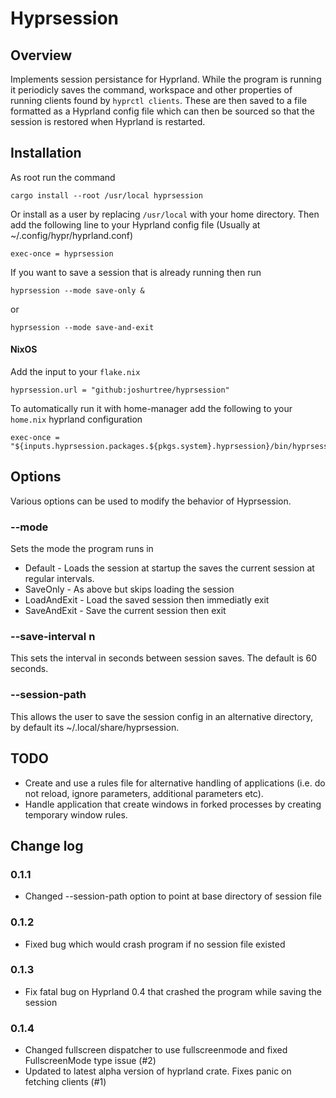 # Hyprsession
## Overview
Implements session persistance for Hyprland. While the program is running it periodicly saves the command, workspace and other properties of running clients found by `hyprctl clients`. These are then saved to a file formatted as a Hyprland config file which can then be sourced so that the session is restored when Hyprland is restarted.

## Installation
As root run the command 
```
cargo install --root /usr/local hyprsession
``` 
Or install as a user by replacing `/usr/local` with your home directory. Then add the following line to your Hyprland config file (Usually at ~/.config/hypr/hyprland.conf)
```
exec-once = hyprsession
```
If you want to save a session that is already running then run
```
hyprsession --mode save-only &
```
or
```
hyprsession --mode save-and-exit
```

#### NixOS
Add the input to your `flake.nix`
```
hyprsession.url = "github:joshurtree/hyprsession"
```
To automatically run it with home-manager add the following to your `home.nix` hyprland configuration
```
exec-once = "${inputs.hyprsession.packages.${pkgs.system}.hyprsession}/bin/hyprsession"
```

## Options
Various options can be used to modify the behavior of Hyprsession.

### --mode <mode>
Sets the mode the program runs in 
* Default - Loads the session at startup the saves the current session at regular intervals.
* SaveOnly - As above but skips loading the session
* LoadAndExit - Load the saved session then immediatly exit
* SaveAndExit - Save the current session then exit

### --save-interval n
This sets the interval in seconds between session saves. The default is 60 seconds.

### --session-path
This allows the user to save the session config in an alternative directory, by default its ~/.local/share/hyprsession. 

## TODO
* Create and use a rules file for alternative handling of applications (i.e. do not reload, ignore parameters, additional parameters etc).
* Handle application that create windows in forked processes by creating temporary window rules.

## Change log
### 0.1.1
* Changed --session-path option to point at base directory of session file
### 0.1.2
* Fixed bug which would crash program if no session file existed
### 0.1.3
* Fix fatal bug on Hyprland 0.4 that crashed the program while saving the session  
### 0.1.4
* Changed fullscreen dispatcher to use fullscreenmode and fixed FullscreenMode type issue (#2)
* Updated to latest alpha version of hyprland crate. Fixes panic on fetching clients (#1)

